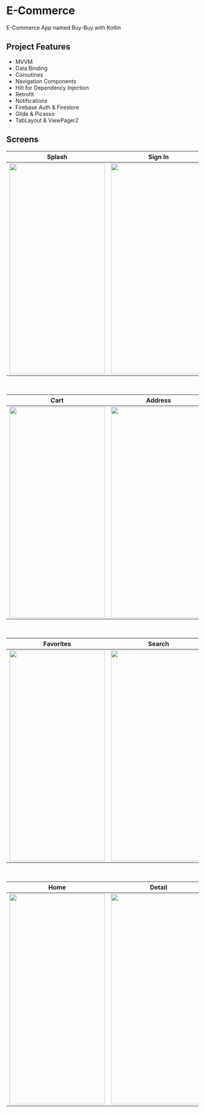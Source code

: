 # E-Commerce
E-Commerce App named Buy-Buy with Kotlin

## Project Features
 - MVVM
 - Data Binding
 - Coroutines
 - Navigation Components
 - Hilt for Dependency Injection
 - Retrofit
 - Notifications
 - Firebase Auth & Firestore
 - Glide & Picasso
 - TabLayout & ViewPager2

## Screens

| Splash | Sign In | Sign Up |
| ------ | ---- | ------ |
|<img src="https://github.com/meetOzan/E-Commerce/assets/99891928/9f63c237-a7f2-4306-90b6-4bb35b3f4671" width="250" height="550"/>|<img src="https://github.com/meetOzan/E-Commerce/assets/99891928/dd03f2ab-047a-4663-9144-fa273ff161f7" width="250" height="550"/>|<img src="https://github.com/meetOzan/E-Commerce/assets/99891928/07b5442a-8ada-48b9-8c3e-10b063b46a50" width="250" height="550"/>|

</br>

| Cart | Address | Payment |
| --- | ------- | ------- |
|<img src="https://github.com/meetOzan/E-Commerce/assets/99891928/ee7fe131-8450-467a-969f-e538144e7393" width="250" height="550"/>|<img src="https://github.com/meetOzan/E-Commerce/assets/99891928/6b5bef05-a9b9-4e7c-8ac4-42db95d72070" width="250" height="550"/>|<img src="https://github.com/meetOzan/E-Commerce/assets/99891928/8d58d111-cb23-43d1-bd4a-a2ca74fc86d5" width="250" height="550"/>|

</br>

| Favorites | Search | Profile |
| --------- | ------ | ------- |
|<img src="https://github.com/meetOzan/E-Commerce/assets/99891928/ae3e444d-40d5-4555-8aa6-ef66c7c6057f" width="250" height="550"/>|<img src="https://github.com/meetOzan/E-Commerce/assets/99891928/b5d40595-5432-4ba9-a325-b4f21f8d0407" width="250" height="550"/>|<img src="https://github.com/meetOzan/E-Commerce/assets/99891928/77a6721f-335d-4397-ac07-005d102453a5" width="250" height="550"/>|

</br>

| Home | Detail |
| --------- | ------- |
|<img src="https://github.com/meetOzan/E-Commerce/assets/99891928/cdd81779-b5aa-4e15-97ce-84f65764d717" width="250" height="550"/>|<img src="https://github.com/meetOzan/E-Commerce/assets/99891928/49dd9308-94b3-4788-b022-311d9195d8dd" width="250" height="550"/> |
